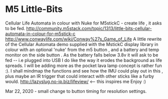 # M5 Little-Bits
Cellular Life Automata in colour with Nuke for M5stickC  - create life , it asks to be fed.
http://community.m5stack.com/topic/1313/little-bits-cellular-automata-in-colour-for-m5stick-c
http://www.conwaylife.com/wiki/Conway%27s_Game_of_Life
A little rewrite of the Cellular Automata demo supplied with the MstickC display library in colour
with an optional 'nuke' from the m5 button , and a battery and temp monitor on the side button .
As the battery falls below 3.8v it will ask to be fed -- i.e plugged into USB
I do like the way it erodes the background as life spreads.
I will be adding more as the pocket lava lamp concept is rather fun :). 
I shall mindmap the functions and see how the IMU could play out in this , plus maybe an IR trigger
that could interact with other sticks like a furby would.
http://lazyslug.no-ip.biz/lifeview/  <-- this inspires me
Enjoy :)


Mar 22, 2020 - small change to button timing for resolution settings.
